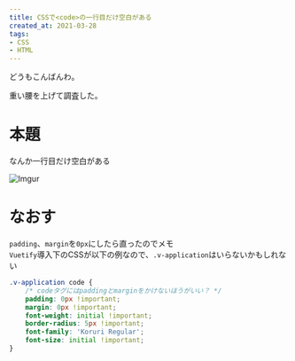 ```yaml
---
title: CSSで<code>の一行目だけ空白がある
created_at: 2021-03-28
tags:
- CSS
- HTML
---
```

どうもこんばんわ。

重い腰を上げて調査した。

# 本題
なんか一行目だけ空白がある

![Imgur](https://i.imgur.com/4aTmscW.png)

# なおす
`padding`、`margin`を`0px`にしたら直ったのでメモ  
`Vuetify`導入下のCSSが以下の例なので、`.v-application`はいらないかもしれない

```css
.v-application code {
    /* codeタグにはpaddingとmarginをかけないほうがいい？ */
    padding: 0px !important;
    margin: 0px !important;
    font-weight: initial !important;
    border-radius: 5px !important;
    font-family: 'Koruri Regular';
    font-size: initial !important;
}
```